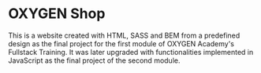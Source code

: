 # OXYGEN Shop
This is a website created with HTML, SASS and BEM from a predefined design as the final project for the first module of OXYGEN Academy's Fullstack Training. It was later upgraded with functionalities implemented in JavaScript as the final project of the second module.
